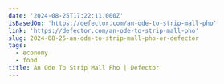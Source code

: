 ```yaml
---
date: '2024-08-25T17:22:11.000Z'
isBasedOn: 'https://defector.com/an-ode-to-strip-mall-pho'
link: 'https://defector.com/an-ode-to-strip-mall-pho'
slug: 2024-08-25-an-ode-to-strip-mall-pho-or-defector
tags:
  - economy
  - food
title: An Ode To Strip Mall Pho | Defector
---
```

 
